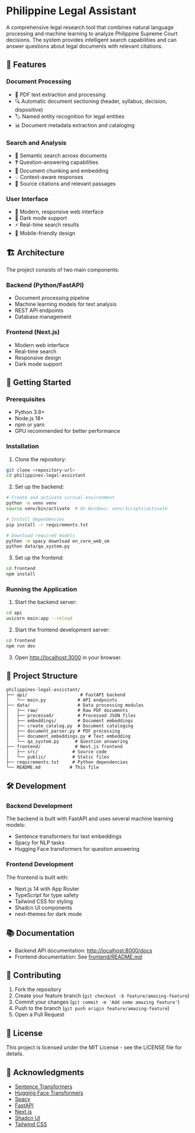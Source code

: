 # Philippine Legal Assistant

A comprehensive legal research tool that combines natural language processing and machine learning to analyze Philippine Supreme Court decisions. The system provides intelligent search capabilities and can answer questions about legal documents with relevant citations.

## 🌟 Features

### Document Processing

- 📄 PDF text extraction and processing
- 🔍 Automatic document sectioning (header, syllabus, decision, dispositive)
- 🏷️ Named entity recognition for legal entities
- 📊 Document metadata extraction and cataloging

### Search and Analysis

- 🔎 Semantic search across documents
- ❓ Question-answering capabilities
- 📑 Document chunking and embedding
- 💡 Context-aware responses
- 📌 Source citations and relevant passages

### User Interface

- 🎨 Modern, responsive web interface
- 🌙 Dark mode support
- ⚡ Real-time search results
- 📱 Mobile-friendly design

## 🏗️ Architecture

The project consists of two main components:

### Backend (Python/FastAPI)

- Document processing pipeline
- Machine learning models for text analysis
- REST API endpoints
- Database management

### Frontend (Next.js)

- Modern web interface
- Real-time search
- Responsive design
- Dark mode support

## 🚀 Getting Started

### Prerequisites

- Python 3.8+
- Node.js 18+
- npm or yarn
- GPU recommended for better performance

### Installation

1. Clone the repository:

```bash
git clone <repository-url>
cd philippines-legal-assistant
```

2. Set up the backend:

```bash
# Create and activate virtual environment
python -m venv venv
source venv/bin/activate  # On Windows: venv\Scripts\activate

# Install dependencies
pip install -r requirements.txt

# Download required models
python -m spacy download en_core_web_sm
python data/qa_system.py
```

3. Set up the frontend:

```bash
cd frontend
npm install
```

### Running the Application

1. Start the backend server:

```bash
cd api
uvicorn main:app --reload
```

2. Start the frontend development server:

```bash
cd frontend
npm run dev
```

3. Open [http://localhost:3000](http://localhost:3000) in your browser.

## 📁 Project Structure

```
philippines-legal-assistant/
├── api/                    # FastAPI backend
│   └── main.py            # API endpoints
├── data/                  # Data processing modules
│   ├── raw/               # Raw PDF documents
│   ├── processed/         # Processed JSON files
│   ├── embeddings/        # Document embeddings
│   ├── create_catalog.py  # Document cataloging
│   ├── document_parser.py # PDF processing
│   ├── document_embeddings.py # Text embedding
│   └── qa_system.py      # Question answering
├── frontend/             # Next.js frontend
│   ├── src/             # Source code
│   └── public/          # Static files
├── requirements.txt     # Python dependencies
└── README.md           # This file
```

## 🛠️ Development

### Backend Development

The backend is built with FastAPI and uses several machine learning models:

- Sentence transformers for text embeddings
- Spacy for NLP tasks
- Hugging Face transformers for question answering

### Frontend Development

The frontend is built with:

- Next.js 14 with App Router
- TypeScript for type safety
- Tailwind CSS for styling
- Shadcn UI components
- next-themes for dark mode

## 📚 Documentation

- Backend API documentation: [http://localhost:8000/docs](http://localhost:8000/docs)
- Frontend documentation: See [frontend/README.md](frontend/README.md)

## 🤝 Contributing

1. Fork the repository
2. Create your feature branch (`git checkout -b feature/amazing-feature`)
3. Commit your changes (`git commit -m 'Add some amazing feature'`)
4. Push to the branch (`git push origin feature/amazing-feature`)
5. Open a Pull Request

## 📄 License

This project is licensed under the MIT License - see the LICENSE file for details.

## 🙏 Acknowledgments

- [Sentence Transformers](https://www.sbert.net/)
- [Hugging Face Transformers](https://huggingface.co/transformers/)
- [Spacy](https://spacy.io/)
- [FastAPI](https://fastapi.tiangolo.com/)
- [Next.js](https://nextjs.org/)
- [Shadcn UI](https://ui.shadcn.com/)
- [Tailwind CSS](https://tailwindcss.com/)
